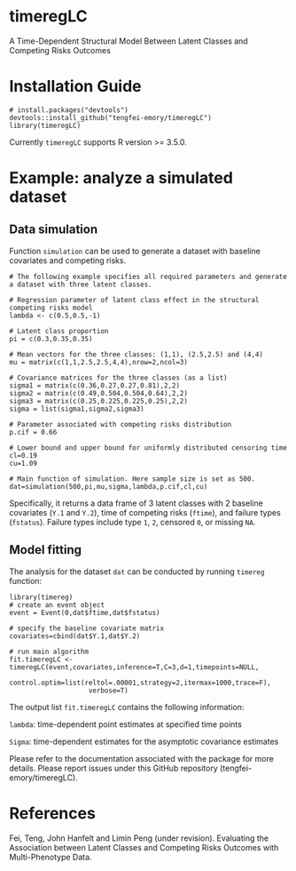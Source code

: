# timeregLC
A Time-Dependent Structural Model Between Latent Classes and Competing Risks Outcomes

# Installation Guide
```{r}
# install.packages("devtools")
devtools::install_github("tengfei-emory/timeregLC")
library(timeregLC)
```
Currently `timeregLC` supports R version >= 3.5.0.

# Example: analyze a simulated dataset

## Data simulation

Function `simulation` can be used to generate a dataset with baseline covariates and competing risks.

```{r}
# The following example specifies all required parameters and generate a dataset with three latent classes.

# Regression parameter of latent class effect in the structural competing risks model
lambda <- c(0.5,0.5,-1)

# Latent class proportion
pi = c(0.3,0.35,0.35)

# Mean vectors for the three classes: (1,1), (2.5,2.5) and (4,4)
mu = matrix(c(1,1,2.5,2.5,4,4),nrow=2,ncol=3)

# Covariance matrices for the three classes (as a list)
sigma1 = matrix(c(0.36,0.27,0.27,0.81),2,2)
sigma2 = matrix(c(0.49,0.504,0.504,0.64),2,2)
sigma3 = matrix(c(0.25,0.225,0.225,0.25),2,2)
sigma = list(sigma1,sigma2,sigma3)

# Parameter associated with competing risks distribution
p.cif = 0.66

# Lower bound and upper bound for uniformly distributed censoring time
cl=0.19
cu=1.09

# Main function of simulation. Here sample size is set as 500.
dat=simulation(500,pi,mu,sigma,lambda,p.cif,cl,cu)
```
Specifically, it returns a data frame of 3 latent classes with 2 baseline covariates (`Y.1` and `Y.2`), time of competing risks (`ftime`), and failure types (`fstatus`). Failure types include type `1`, `2`, censored `0`, or missing `NA`. 

## Model fitting

The analysis for the dataset `dat` can be conducted by running `timereg` function:

```{r}
library(timereg)
# create an event object 
event = Event(0,dat$ftime,dat$fstatus)

# specify the baseline covariate matrix
covariates=cbind(dat$Y.1,dat$Y.2)

# run main algorithm
fit.timeregLC <- timeregLC(event,covariates,inference=T,C=3,d=1,timepoints=NULL,
                    control.optim=list(reltol=.00001,strategy=2,itermax=1000,trace=F),
                    verbose=T)
```                   

The output list `fit.timeregLC` contains the following information:

`lambda`: time-dependent point estimates at specified time points

`Sigma`: time-dependent estimates for the asymptotic covariance estimates

Please refer to the documentation associated with the package for more details. Please report issues under this GitHub repository (tengfei-emory/timeregLC).

# References

Fei, Teng, John Hanfelt and Limin Peng (under revision). Evaluating the Association between Latent Classes and Competing Risks Outcomes with Multi-Phenotype Data.
